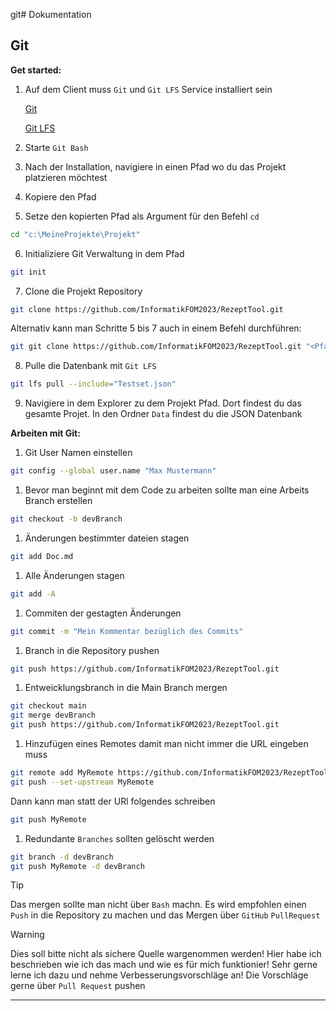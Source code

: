git# Dokumentation

## Git
__Get started:__
1. Auf dem Client muss `Git` und `Git LFS` Service installiert sein

   [Git](https://git-scm.com/downloads)

   [Git LFS](https://git-lfs.com/)
          
2. Starte `Git Bash`
3. Nach der Installation, navigiere in einen Pfad wo du das Projekt platzieren möchtest
4. Kopiere den Pfad
5. Setze den kopierten Pfad als Argument für den Befehl `cd`
```bash
cd "c:\MeineProjekte\Projekt"
```
6. Initializiere Git Verwaltung in dem Pfad

```bash
git init
```
7. Clone die Projekt Repository
```bash
git clone https://github.com/InformatikFOM2023/RezeptTool.git
```
Alternativ kann man Schritte 5 bis 7 auch in einem Befehl durchführen:
```bash
git git clone https://github.com/InformatikFOM2023/RezeptTool.git "<Pfad>"
```
8. Pulle die Datenbank mit `Git LFS`
```bash
git lfs pull --include="Testset.json"
```        
9. Navigiere in dem Explorer zu dem Projekt Pfad. Dort findest du das gesamte Projet. In den Ordner `Data` findest du die JSON Datenbank


__Arbeiten mit Git:__

1. Git User Namen einstellen
```bash
git config --global user.name "Max Mustermann"
```

1. Bevor man beginnt mit dem Code zu arbeiten sollte man eine Arbeits Branch erstellen
```bash
git checkout -b devBranch
```

1. Änderungen bestimmter dateien stagen
```bash
git add Doc.md
```

1. Alle Änderungen stagen
```bash
git add -A
```

1. Commiten der gestagten Änderungen
```bash
git commit -m "Mein Kommentar bezüglich des Commits"
```

1. Branch in die Repository pushen
```bash
git push https://github.com/InformatikFOM2023/RezeptTool.git
```

1. Entweicklungsbranch in die Main Branch mergen
```bash
git checkout main
git merge devBranch
git push https://github.com/InformatikFOM2023/RezeptTool.git
```

1. Hinzufügen eines Remotes damit man nicht immer die URL eingeben muss
```bash
git remote add MyRemote https://github.com/InformatikFOM2023/RezeptTool.git
git push --set-upstream MyRemote
```
Dann kann man statt der URl folgendes schreiben
```bash
git push MyRemote
```
1. Redundante `Branches` sollten gelöscht werden
```bash
git branch -d devBranch
git push MyRemote -d devBranch
```


> [!Tip]
> Das mergen sollte man nicht über `Bash` machn. Es wird empfohlen einen `Push` in die Repository zu machen und das Mergen über `GitHub` `PullRequest`

> [!WARNING]
> Dies soll bitte nicht als sichere Quelle wargenommen werden! Hier habe ich beschrieben wie ich das mach und wie es für mich funktionier! Sehr gerne lerne ich dazu und nehme Verbesserungsvorschläge an!
> Die Vorschläge gerne über `Pull Request` pushen

___
